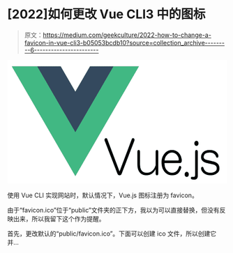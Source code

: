 # [2022]如何更改 Vue CLI3 中的图标

> 原文：<https://medium.com/geekculture/2022-how-to-change-a-favicon-in-vue-cli3-b05053bcdb10?source=collection_archive---------6----------------------->

![](img/03a39c357d5775a895f5aef86045133f.png)

使用 Vue CLI 实现网站时，默认情况下，Vue.js 图标注册为 favicon。

由于“favicon.ico”位于“public”文件夹的正下方，我以为可以直接替换，但没有反映出来，所以我留下这个作为提醒。

首先，更改默认的“public/favicon.ico”。下面可以创建 ico 文件，所以创建它并…